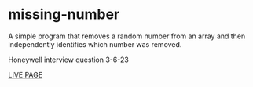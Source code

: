# missing-number

A simple program that removes a random number from an array and then independently identifies which number was removed.

Honeywell interview question 3-6-23

<a href="https://parktart.github.io/missing-number/">LIVE PAGE<a>